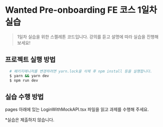 # Wanted Pre-onboarding FE 코스 1일차 실습

> 1일차 실습을 위한 스켈레톤 코드입니다. 강의를 듣고 설명에 따라 실습을 진행해보세요!

## 프로젝트 실행 방법

```bash
  # 패키지매니저를 변경하려면 yarn.lock을 삭제 후 npm install 등을 실행합니다.
  $ yarn && yarn dev
  $ npm run dev
```

## 실습 수행 방법

pages 아래에 있는 LoginWithMockAPI.tsx 파일을 읽고 과제를 수행해 주세요.

\*실습은 제출하지 않습니다.
